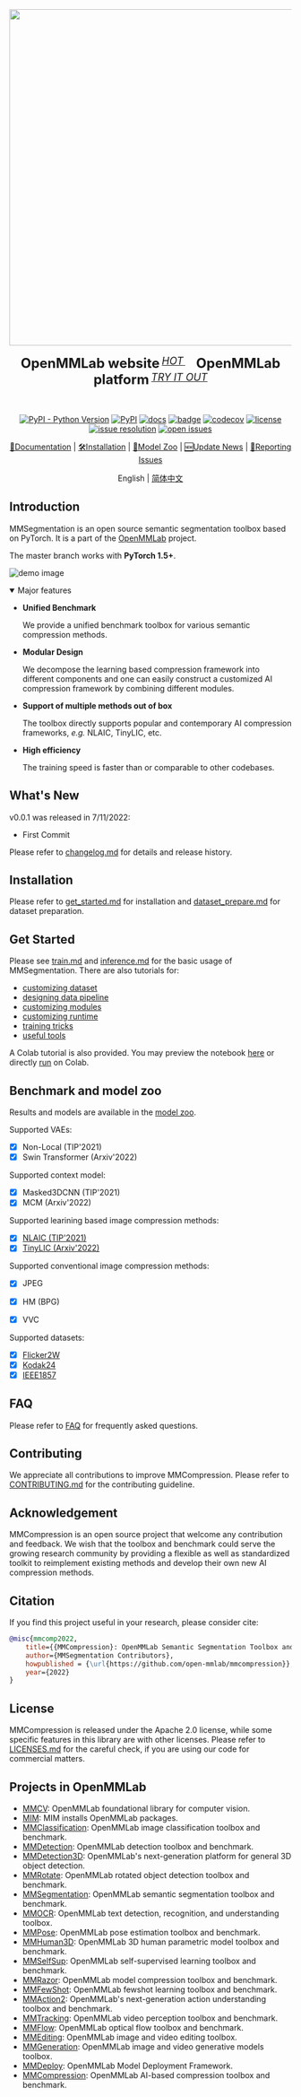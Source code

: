 <div align="center">
  <img src="resources/mmcomp-logo.png" width="600"/>
  <div>&nbsp;</div>
  <div align="center">
    <b><font size="5">OpenMMLab website</font></b>
    <sup>
      <a href="https://openmmlab.com">
        <i><font size="4">HOT</font></i>
      </a>
    </sup>
    &nbsp;&nbsp;&nbsp;&nbsp;
    <b><font size="5">OpenMMLab platform</font></b>
    <sup>
      <a href="https://platform.openmmlab.com">
        <i><font size="4">TRY IT OUT</font></i>
      </a>
    </sup>
  </div>
  <div>&nbsp;</div>

<br />

[![PyPI - Python Version](https://img.shields.io/pypi/pyversions/mmcompression)](https://pypi.org/project/mmcompression/)
[![PyPI](https://img.shields.io/pypi/v/mmcompression)](https://pypi.org/project/mmcompression)
[![docs](https://img.shields.io/badge/docs-latest-blue)](https://mmcompression.readthedocs.io/en/latest/)
[![badge](https://github.com/open-mmlab/mmcompression/workflows/build/badge.svg)](https://github.com/open-mmlab/mmcompression/actions)
[![codecov](https://codecov.io/gh/open-mmlab/mmcompression/branch/master/graph/badge.svg)](https://codecov.io/gh/open-mmlab/mmcompression)
[![license](https://img.shields.io/github/license/open-mmlab/mmcompression.svg)](https://github.com/open-mmlab/mmcompression/blob/master/LICENSE)
[![issue resolution](https://isitmaintained.com/badge/resolution/open-mmlab/mmcompression.svg)](https://github.com/open-mmlab/mmcompression/issues)
[![open issues](https://isitmaintained.com/badge/open/open-mmlab/mmcompression.svg)](https://github.com/open-mmlab/mmcompression/issues)

[📘Documentation](https://mmcompression.readthedocs.io/en/latest/) |
[🛠️Installation](https://mmcompression.readthedocs.io/en/latest/get_started.html) |
[👀Model Zoo](https://mmcompression.readthedocs.io/en/latest/model_zoo.html) |
[🆕Update News](https://mmcompression.readthedocs.io/en/latest/changelog.html) |
[🤔Reporting Issues](https://github.com/open-mmlab/mmcompression/issues/new/choose)

</div>

<div align="center">

English | [简体中文](README_zh-CN.md)

</div>

## Introduction

MMSegmentation is an open source semantic segmentation toolbox based on PyTorch.
It is a part of the [OpenMMLab](https://openmmlab.com/) project.

The master branch works with **PyTorch 1.5+**.

![demo image](resources/seg_demo.gif)

<details open>
<summary>Major features</summary>

- **Unified Benchmark**

  We provide a unified benchmark toolbox for various semantic compression methods.

- **Modular Design**

  We decompose the learning based compression framework into different components and one can easily construct a customized AI compression framework by combining different modules.

- **Support of multiple methods out of box**

  The toolbox directly supports popular and contemporary AI compression frameworks, *e.g.* NLAIC, TinyLIC, etc.

- **High efficiency**

  The training speed is faster than or comparable to other codebases.

</details>

## What's New

v0.0.1 was released in 7/11/2022:

- First Commit

Please refer to [changelog.md](docs/en/changelog.md) for details and release history.

## Installation

Please refer to [get_started.md](docs/en/get_started.md#installation) for installation and [dataset_prepare.md](docs/en/dataset_prepare.md#prepare-datasets) for dataset preparation.

## Get Started

Please see [train.md](docs/en/train.md) and [inference.md](docs/en/inference.md) for the basic usage of MMSegmentation.
There are also tutorials for:

- [customizing dataset](docs/en/tutorials/customize_datasets.md)
- [designing data pipeline](docs/en/tutorials/data_pipeline.md)
- [customizing modules](docs/en/tutorials/customize_models.md)
- [customizing runtime](docs/en/tutorials/customize_runtime.md)
- [training tricks](docs/en/tutorials/training_tricks.md)
- [useful tools](docs/en/useful_tools.md)

A Colab tutorial is also provided. You may preview the notebook [here](demo/MMSegmentation_Tutorial.ipynb) or directly [run](https://colab.research.google.com/github/open-mmlab/mmcompression/blob/master/demo/MMCompression_Tutorial.ipynb) on Colab.

## Benchmark and model zoo

Results and models are available in the [model zoo](docs/en/model_zoo.md).

Supported VAEs:

- [x] Non-Local (TIP'2021)
- [x] Swin Transformer (Arxiv'2022)

Supported context model:

- [x] Masked3DCNN (TIP'2021)
- [x] MCM (Arxiv'2022)

Supported learining based image compression methods:
- [x] [NLAIC (TIP'2021)](configs/nlaic)
- [x] [TinyLIC (Arxiv'2022)](configs/tinylic)

Supported conventional image compression methods:

- [x] JPEG
- [x] HM (BPG)
- [x] VVC


Supported datasets:

- [x] [Flicker2W](https://github.com/open-mmlab/mmcompression/blob/master/docs/en/dataset_prepare.md#flicker2w)
- [x] [Kodak24](https://github.com/open-mmlab/mmcompression/blob/master/docs/en/dataset_prepare.md#kodak24)
- [x] [IEEE1857](https://github.com/open-mmlab/mmcompression/blob/master/docs/en/dataset_prepare.md#ieee1857)

## FAQ

Please refer to [FAQ](docs/en/faq.md) for frequently asked questions.

## Contributing

We appreciate all contributions to improve MMCompression. Please refer to [CONTRIBUTING.md](.github/CONTRIBUTING.md) for the contributing guideline.

## Acknowledgement

MMCompression is an open source project that welcome any contribution and feedback.
We wish that the toolbox and benchmark could serve the growing research
community by providing a flexible as well as standardized toolkit to reimplement existing methods
and develop their own new AI compression methods.

## Citation

If you find this project useful in your research, please consider cite:

```bibtex
@misc{mmcomp2022,
    title={{MMCompression}: OpenMMLab Semantic Segmentation Toolbox and Benchmark},
    author={MMSegmentation Contributors},
    howpublished = {\url{https://github.com/open-mmlab/mmcompression}},
    year={2022}
}
```

## License

MMCompression is released under the Apache 2.0 license, while some specific features in this library are with other licenses. Please refer to [LICENSES.md](LICENSES.md) for the careful check, if you are using our code for commercial matters.

## Projects in OpenMMLab

- [MMCV](https://github.com/open-mmlab/mmcv): OpenMMLab foundational library for computer vision.
- [MIM](https://github.com/open-mmlab/mim): MIM installs OpenMMLab packages.
- [MMClassification](https://github.com/open-mmlab/mmclassification): OpenMMLab image classification toolbox and benchmark.
- [MMDetection](https://github.com/open-mmlab/mmdetection): OpenMMLab detection toolbox and benchmark.
- [MMDetection3D](https://github.com/open-mmlab/mmdetection3d): OpenMMLab's next-generation platform for general 3D object detection.
- [MMRotate](https://github.com/open-mmlab/mmrotate): OpenMMLab rotated object detection toolbox and benchmark.
- [MMSegmentation](https://github.com/open-mmlab/mmsegmentation): OpenMMLab semantic segmentation toolbox and benchmark.
- [MMOCR](https://github.com/open-mmlab/mmocr): OpenMMLab text detection, recognition, and understanding toolbox.
- [MMPose](https://github.com/open-mmlab/mmpose): OpenMMLab pose estimation toolbox and benchmark.
- [MMHuman3D](https://github.com/open-mmlab/mmhuman3d): OpenMMLab 3D human parametric model toolbox and benchmark.
- [MMSelfSup](https://github.com/open-mmlab/mmselfsup): OpenMMLab self-supervised learning toolbox and benchmark.
- [MMRazor](https://github.com/open-mmlab/mmrazor): OpenMMLab model compression toolbox and benchmark.
- [MMFewShot](https://github.com/open-mmlab/mmfewshot): OpenMMLab fewshot learning toolbox and benchmark.
- [MMAction2](https://github.com/open-mmlab/mmaction2): OpenMMLab's next-generation action understanding toolbox and benchmark.
- [MMTracking](https://github.com/open-mmlab/mmtracking): OpenMMLab video perception toolbox and benchmark.
- [MMFlow](https://github.com/open-mmlab/mmflow): OpenMMLab optical flow toolbox and benchmark.
- [MMEditing](https://github.com/open-mmlab/mmediting): OpenMMLab image and video editing toolbox.
- [MMGeneration](https://github.com/open-mmlab/mmgeneration): OpenMMLab image and video generative models toolbox.
- [MMDeploy](https://github.com/open-mmlab/mmdeploy): OpenMMLab Model Deployment Framework.
- [MMCompression](https://github.com/open-mmlab/mmcompression): OpenMMLab AI-based compression toolbox and benchmark.

